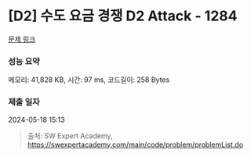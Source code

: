 # [D2] 수도 요금 경쟁 D2 Attack - 1284 

[문제 링크](https://swexpertacademy.com/main/code/problem/problemDetail.do?contestProbId=AV189xUaI8UCFAZN) 

### 성능 요약

메모리: 41,828 KB, 시간: 97 ms, 코드길이: 258 Bytes

### 제출 일자

2024-05-18 15:13



> 출처: SW Expert Academy, https://swexpertacademy.com/main/code/problem/problemList.do